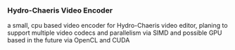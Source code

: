 ### Hydro-Chaeris Video Encoder
a small, cpu based video encoder for Hydro-Chaeris video editor, planing to support multiple video codecs and parallelism via SIMD and possible GPU based in the future via OpenCL and CUDA
